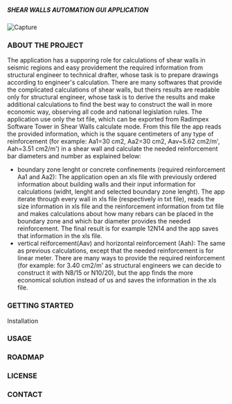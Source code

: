 ##### SHEAR WALLS AUTOMATION GUI APPLICATION

![Capture](https://user-images.githubusercontent.com/18015470/174805811-5eb5a033-0e9d-4da7-9ad0-f2c18620f20d.PNG)

### ABOUT THE PROJECT
The application has a supporing role for calculations of shear walls in seismic regions and easy providement the required information from structural engineer to technical drafter, whose task is to prepare drawings according to engineer's calculation. 
There are many softwares that provide the complicated calculations of shear walls, but theirs results are readable only for structural engineer, whose task is to derive the results and make additional calculations to find the best way to construct the wall in more economic way, 
observing all code and national legislation rules. 
The application use only the txt file, which can be exported from Radimpex Software Tower in Shear Walls calculate mode. From this file the app reads the provided information, which is the square cеntimeters of any type of reinforcement (for example: Aa1=30 cm2, Aa2=30 cm2, Aav=5.62 cm2/m', Aah=3.51 cm2/m') in a shear wall and calculate the needed reinforcement bar diameters and number as explained below:
 - boundary zone lenght or concrete confinements (required reinforcement Aa1 and Aa2): The application open an xls file with previously ordered information about building walls and their input information for calculations (widht, lenght and selected boundary zone lenght). The app iterate through every wall in xls file (respectively in txt file), reads the size information in xls file and the reinforcement information from txt file and makes calculations about how many rebars can be placed in the boundary zone and which bar diameter provides the needed reinforcement. The final result is for example 12N14 and the app saves that information in the xls file. 
 - vertical reiforcement(Aav) and horizontal reinforcement (Aah): The same as previous calculations, except that the needed reinforcement is for linear meter. There are many ways to provide the required reinforcement (for example: for 3.40 cm2/m' as structural engineers we can decide to construct it with N8/15 or N10/20), but the app finds the more economical solution instead of us and saves the information in the xls file. 

### GETTING STARTED
Installation

### USAGE

### ROADMAP

### LICENSE

### CONTACT
